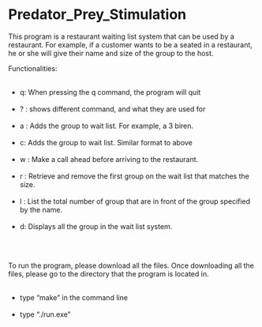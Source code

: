 # Predator_Prey_Stimulation

This program is a restaurant waiting list system that can be used by a restaurant. For example, if a customer wants to be a seated in a restaurant, he or she will give their name and size of the group to the host. 


Functionalities:
 <ul> 
 <br> <li> q: When pressing the q command, the program will quit </br> </li>
 <br> <li>	? : shows different command, and what they are used for </br> </li>
 <br> <li> a <size><name>: Adds the group to wait list. For example, a 3 biren. </br> </li>
 <br> <li> c: <size><name> Adds the group to wait list. Similar format to above </br> </li>
 <br> <li>	w <name> : Make a call ahead before arriving to the restaurant. </br> </li>
 <br> <li>	r  <size> : Retrieve and remove the first group on the wait list that matches the size. </br> </li>
 <br> <li>	l <name> : List the total number of group that are in front of the group specified by the name. </br> </li>
 <br> <li>	d: Displays all the group in the wait list system. </br> </li>
</ul>
<br>
</br>

<p> To run the program, please download all the files. Once downloading all the files, please go to the directory that the program is located in. </p>
<ul>
<br> <li> type “make” in the command line </br> </li>
<br> <li> type “./run.exe” </br> </li>
	
</ul>
